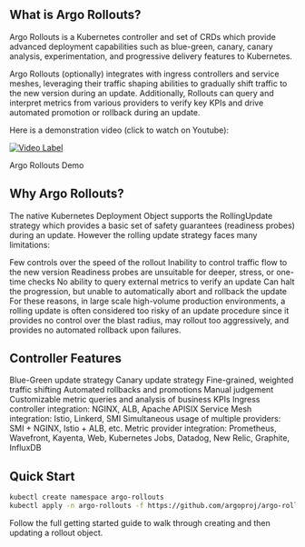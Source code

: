 ## What is Argo Rollouts?
Argo Rollouts is a Kubernetes controller and set of CRDs which provide advanced deployment capabilities such as blue-green, canary, canary analysis, experimentation, and progressive delivery features to Kubernetes.

Argo Rollouts (optionally) integrates with ingress controllers and service meshes, leveraging their traffic shaping abilities to gradually shift traffic to the new version during an update. Additionally, Rollouts can query and interpret metrics from various providers to verify key KPIs and drive automated promotion or rollback during an update.

Here is a demonstration video (click to watch on Youtube):

[![Video Label](https://img.youtube.com/vi/hIL0E2gLkf8/0.jpg)](https://www.youtube.com/watch?v=hIL0E2gLkf8)

Argo Rollouts Demo

## Why Argo Rollouts?
The native Kubernetes Deployment Object supports the RollingUpdate strategy which provides a basic set of safety guarantees (readiness probes) during an update. However the rolling update strategy faces many limitations:

Few controls over the speed of the rollout
Inability to control traffic flow to the new version
Readiness probes are unsuitable for deeper, stress, or one-time checks
No ability to query external metrics to verify an update
Can halt the progression, but unable to automatically abort and rollback the update
For these reasons, in large scale high-volume production environments, a rolling update is often considered too risky of an update procedure since it provides no control over the blast radius, may rollout too aggressively, and provides no automated rollback upon failures.

## Controller Features
Blue-Green update strategy
Canary update strategy
Fine-grained, weighted traffic shifting
Automated rollbacks and promotions
Manual judgement
Customizable metric queries and analysis of business KPIs
Ingress controller integration: NGINX, ALB, Apache APISIX
Service Mesh integration: Istio, Linkerd, SMI
Simultaneous usage of multiple providers: SMI + NGINX, Istio + ALB, etc.
Metric provider integration: Prometheus, Wavefront, Kayenta, Web, Kubernetes Jobs, Datadog, New Relic, Graphite, InfluxDB

## Quick Start

```sh
kubectl create namespace argo-rollouts
kubectl apply -n argo-rollouts -f https://github.com/argoproj/argo-rollouts/releases/latest/download/install.yaml
```

Follow the full getting started guide to walk through creating and then updating a rollout object.